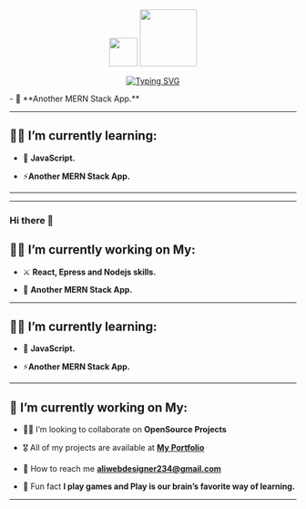 <div id="header" align="center">
  <img src="https://raw.githubusercontent.com/MartinHeinz/MartinHeinz/master/wave.gif" width="50px">
  <img src="https://media.giphy.com/media/M9gbBd9nbDrOTu1Mqx/giphy.gif" width="100"/>
<p align="center">
 <a href="https://git.io/typing-svg"><img src="https://readme-typing-svg.herokuapp.com?font=Fira+Code&weight=500&pause=1000&color=F7CB00&center=true&vCenter=true&width=500&lines=I'm+Ijaz+ali+;Innovative+UX%2FUI+Designer" alt="Typing SVG" /></a>
<p>
</div>
- 🌱 **Another MERN Stack App.**
 <hr>

## 🙋‍♂️ I’m currently learning:
- 🔭 **JavaScript.**

- ⚡**Another MERN Stack App.**
 <hr>
  <hr>

### Hi there 👋 

<!--
**ijaz-ali-dev/ijaz-ali-dev** is a ✨ _special_ ✨ repository because its `README.md` (this file) appears on your GitHub profile.
 
Here are some ideas to get you started:

- 🔭 I’m currently working on ...
- 🌱 I’m currently learning ...
- 👯 I’m looking to collaborate on ...
- 🤔 I’m looking for help with ...
- 💬 Ask me about ...
- 📫 How to reach me: ...
- 😄 Pronouns: ...
- ⚡ Fun fact: ...
-->


## 👨‍💻 I’m currently working on My:

- ​​⚔️​ **React, Epress and Nodejs skills.**

- 🌱 **Another MERN Stack App.**
 <hr>

## 🙋‍♂️ I’m currently learning:
- 🔭 **JavaScript.**

- ⚡**Another MERN Stack App.**
 <hr>

## 👔​ I’m currently working on My:

- ​​🧑‍💼 I’m looking to collaborate on **OpenSource Projects**

- 🎖️​ All of my projects are available at **[My Portfolio](https://github.com/ijaz-ali-dev?tab=repositories)**

- ​📨​​ How to reach me **aliwebdesigner234@gmail.com**

- ​🎯​ Fun fact **I play games and Play is our brain’s favorite way of learning.**

<hr>
